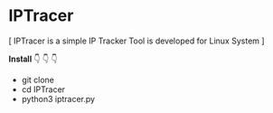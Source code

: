# IPTracer
[ IPTracer is a simple IP Tracker Tool is developed for Linux System ]



𝐈𝐧𝐬𝐭𝐚𝐥𝐥 👇 👇 👇

* git clone 
* cd IPTracer
* python3 iptracer.py

